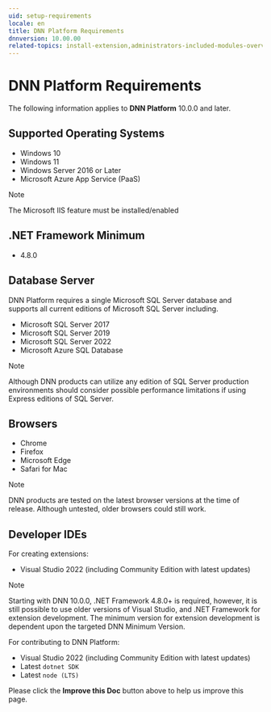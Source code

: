 ```yaml
---
uid: setup-requirements
locale: en
title: DNN Platform Requirements
dnnversion: 10.00.00
related-topics: install-extension,administrators-included-modules-overview,dnn-overview,dnn-overview,control-bar-to-persona-bar,persona-bar-by-role,providers,more-resources,set-up-dnn
---
```


# DNN Platform Requirements
The following information applies to **DNN Platform** 10.0.0 and later.

## Supported Operating Systems

*   Windows 10
*   Windows 11
*   Windows Server 2016 or Later
*   Microsoft Azure App Service (PaaS)

> [!Note]
> The Microsoft IIS feature must be installed/enabled

## .NET Framework Minimum

*   4.8.0

## Database Server

DNN Platform requires a single Microsoft SQL Server database and supports all current editions of Microsoft SQL Server including.

*   Microsoft SQL Server 2017
*   Microsoft SQL Server 2019
*   Microsoft SQL Server 2022
*   Microsoft Azure SQL Database

> [!Note]
> Although DNN products can utilize any edition of SQL Server production environments should consider possible performance limitations if using Express editions of SQL Server.

## Browsers

*   Chrome
*   Firefox
*   Microsoft Edge
*   Safari for Mac

> [!Note]
> DNN products are tested on the latest browser versions at the time of release. Although untested, older browsers could still work.

## Developer IDEs

For creating extensions:

*   Visual Studio 2022 (including Community Edition with latest updates)

> [!Note]
> Starting with DNN 10.0.0, .NET Framework 4.8.0+ is required, however, it is still possible to use older versions of Visual Studio, and .NET Framework for extension development.  The minimum version for extension development is dependent upon the targeted DNN Minimum Version.

For contributing to DNN Platform:

*   Visual Studio 2022 (including Community Edition with latest updates)
*   Latest `dotnet SDK`
*   Latest `node (LTS)`

Please click the **Improve this Doc** button above to help us improve this page.
